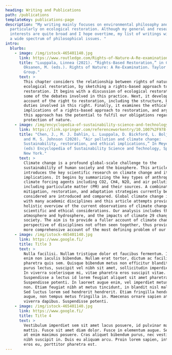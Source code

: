 ```yaml
---
heading: Writing and Publications
path: /publications
templateKey: publications-page
description: "My writing mainly focuses on environmental philosophy and
  particularly on ecological restoration. Although my general and research
  interests are quite broad and I hope overtime, my list of writings will cover
  a wide spectrum of philosophical issues. "
intro:
  blurbs:
    - image: /img/istock-465401140.jpg
      link: https://www.routledge.com/Rights-of-Nature-A-Re-examination/Corrigan-Oksanen/p/book/9780367479596
      title: "Luuppala, Linnea (2021). “Rights-Based Restoration,” in Corrigan, &
        Oksanen, M. (eds.). Rights of Nature: A Re-Examination. Taylor & Francis
        Group."
      text: >
        This chapter considers the relationship between rights of nature and
        ecological restoration, by sketching a rights-based approach to
        restoration. It begins with a discussion of ecological restoration and
        some of the debates involved in this practice. Next, it develops an
        account of the right to restoration, including the structure, basis, and
        duties involved in this right. Finally, it examines the ethical
        implications of a rights-based approach to restoration, and argues that
        this approach has the potential to fulfil our obligations regarding the
        protection of nature.
    - image: /img/encyclopedia-of-sustainability-science-and-technology.jpeg
      link: https://link.springer.com/referenceworkentry/10.1007%2F978-1-4939-2493-6_1082-1
      title: "Chen, J., M. J. Dahlin, L. Luuppala, D. Bickford, L. Boljka, V. Burns
        and M. S. Johnson (2020). “Air pollution and climate change:
        Sustainability, restoration, and ethical implications,” In Meyers R.
        (eds) Encyclopedia of Sustainability Science and Technology, Springer,
        New York."
      text: >
        Climate change is a profound global-scale challenge to the
        sustainability of human society and the biosphere. This article
        introduces the key scientific research on climate change and its ethical
        implications. It begins by summarizing the key types of anthropogenic
        climate forcing agents including CO2, CH4, N2O, and air pollution
        including particulate matter (PM) and their sources. A combination of
        mitigation, restoration, and adaptation strategies currently being
        considered are introduced and compared. Global climate change intersects
        with many academic disciplines and this article attempts provide a
        holistic overview of the current observations of climate change based on
        scientific and ethical considerations. Our analysis includes the
        atmosphere and hydrosphere, and the impacts of climate 29 change on
        society. The aim is to provide a fuller account of climate change from
        perspective of disciplines not often seen together, thus providing a
        more comprehensive account of the most defining problem of our time.
    - image: /img/istock-465401140.jpg
      link: https://www.google.fi/
      title: Title 3
      text: >
        Nulla facilisi. Nullam tristique dolor et faucibus fermentum. In tempor
        enim non iaculis bibendum. Nullam erat tortor, dictum ac facilisis at,
        pharetra quis sem. Quisque bibendum metus non efficitur blandit. Sed
        purus lectus, suscipit vel nibh sit amet, sollicitudin imperdiet nunc.
        In viverra scelerisque mi, vitae pharetra eros suscipit vitae.
        Suspendisse a lectus id lorem feugiat aliquet sit amet pharetra nunc.
        Suspendisse potenti. In laoreet augue enim, vel imperdiet metus rhoncus
        non. Etiam feugiat nibh at metus tincidunt, in blandit nisl malesuada.
        Sed luctus lorem sed hendrerit hendrerit. Etiam fringilla hendrerit
        augue, non tempus metus fringilla in. Maecenas ornare sapien at quam
        viverra dapibus. Suspendisse potenti.
    - image: /img/istock-465401140.jpg
      link: https://www.google.fi/
      title: Title 4
      text: >
        Vestibulum imperdiet sem sit amet lacus posuere, id pulvinar massa
        mattis. Fusce sit amet diam dolor. Fusce in elementum augue. Sed at eros
        at enim maximus posuere. Cras aliquet bibendum purus, nec vestibulum
        nibh suscipit in. Duis eu aliquam arcu. Proin lorem sapien, interdum sed
        eros eu, porttitor pharetra est.
---
```

